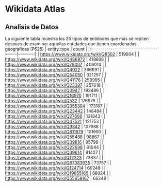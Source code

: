 # Wikidata Atlas

## Analisis de Datos

La siguiente tabla muestra los 25 tipos de entidades que más se repiten despues de examinar aquellas entidades que tienen coordenadas geograficas (P625)
| entity_type                             |   count |
|:----------------------------------------|--------:|
| https://www.wikidata.org/wiki/Q8502     |  519904 |
| https://www.wikidata.org/wiki/Q486972   |  418608 |
| https://www.wikidata.org/wiki/Q79007    |  406014 |
| https://www.wikidata.org/wiki/Q4022     |  366991 |
| https://www.wikidata.org/wiki/Q54050    |  321257 |
| https://www.wikidata.org/wiki/Q41176    |  259995 |
| https://www.wikidata.org/wiki/Q23397    |  257618 |
| https://www.wikidata.org/wiki/Q3947     |  193489 |
| https://www.wikidata.org/wiki/Q16970    |  191711 |
| https://www.wikidata.org/wiki/Q532      |  176979 |
| https://www.wikidata.org/wiki/Q355304   |  173187 |
| https://www.wikidata.org/wiki/Q23442    |  148484 |
| https://www.wikidata.org/wiki/Q27686    |  121843 |
| https://www.wikidata.org/wiki/Q47521    |  121753 |
| https://www.wikidata.org/wiki/Q9842     |  107988 |
| https://www.wikidata.org/wiki/Q811979   |  101900 |
| https://www.wikidata.org/wiki/Q55488    |   98867 |
| https://www.wikidata.org/wiki/Q39816    |   95799 |
| https://www.wikidata.org/wiki/Q22698    |   81944 |
| https://www.wikidata.org/wiki/Q39614    |   81427 |
| https://www.wikidata.org/wiki/Q12323    |   73837 |
| https://www.wikidata.org/wiki/Q67383935 |   73757 |
| https://www.wikidata.org/wiki/Q124714   |   69248 |
| https://www.wikidata.org/wiki/Q19855165 |   68024 |
| https://www.wikidata.org/wiki/Q55659167 |   66348 |